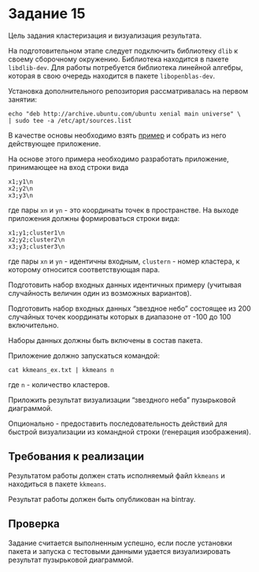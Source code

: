 # Задание 15

Цель задания кластеризация и визуализация результата.

На подготовительном этапе следует подключить библиотеку `dlib` к своему
сборочному окружению. Библиотека находится в пакете `libdlib-dev`.
Для работы потребуется библиотека линейной алгебры, которая в свою очередь
находится в пакете `libopenblas-dev`.

Установка  дополнительного  репозитория  рассматривалась  на  первом
занятии:
```
echo "deb http://archive.ubuntu.com/ubuntu xenial main universe" \
| sudo tee -a /etc/apt/sources.list
```
В качестве основы необходимо взять [пример](http://dlib.net/kkmeans_ex.cpp.html)
и собрать из него действующее приложение.

На основе этого примера необходимо разработать приложение, принимающее
на вход строки вида
```
x1;y1\n
x2;y2\n
x3;y3\n
```
где пары `xn` и `yn` - это координаты точек в пространстве.  На выходе
приложения должны формироваться строки вида:
```
x1;y1;cluster1\n
x2;y2;cluster2\n
x3;y3;cluster3\n
```
где пары `xn` и `yn` - идентичны входным, `clustern` - номер кластера, к
которому относится соответствующая пара.

Подготовить набор входных данных идентичных примеру (учитывая
случайность величин один из возможных вариантов).

Подготовить набор входных данных “звездное небо” состоящее из 200
случайных точек координаты которых в диапазоне от -100 до 100
включительно.

Наборы данных должны быть включены в состав пакета.

Приложение должно запускаться командой:
```
cat kkmeans_ex.txt | kkmeans n
```
где `n` - количество кластеров.

Приложить  результат  визуализации  “звездного  неба”  пузырьковой
диаграммой.

Опционально - предоставить последовательность действий для быстрой
визуализации из командной строки (генерация изображения).

## Требования к реализации

Результатом работы должен стать исполняемый файл `kkmeans`
и находиться в пакете `kkmeans`.

Результат работы должен быть опубликован на bintray.

## Проверка

Задание считается выполненным успешно, если после установки пакета
и запуска с тестовыми данными удается визуализировать результат
пузырьковой диаграммой.

